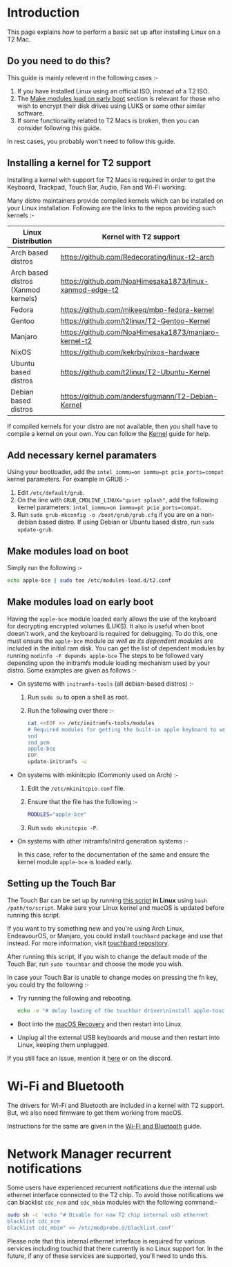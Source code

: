 # Introduction

This page explains how to perform a basic set up after installing Linux on a T2 Mac.

## Do you need to do this?

This guide is mainly relevent in the following cases :-

1. If you have installed Linux using an official ISO, instead of a T2 ISO.
2. The [Make modules load on early boot](#make-modules-load-on-early-boot) section is relevant for those who wish to encrypt their disk drives using LUKS or some other similar software.
3. If some functionality related to T2 Macs is broken, then you can consider following this guide.

In rest cases, you probably won't need to follow this guide.

## Installing a kernel for T2 support

Installing a kernel with support for T2 Macs is required in order to get the Keyboard, Trackpad, Touch Bar, Audio, Fan and Wi-Fi working.

Many distro maintainers provide compiled kernels which can be installed on your Linux installation. Following are the links to the repos providing such kernels :-

| Linux Distribution                  | Kernel with T2 support |
| ----------------------------------- | ---------------------- |
| Arch based distros                  | <https://github.com/Redecorating/linux-t2-arch> |
| Arch based distros (Xanmod kernels) | <https://github.com/NoaHimesaka1873/linux-xanmod-edge-t2> |
| Fedora                              | <https://github.com/mikeeq/mbp-fedora-kernel> |
| Gentoo                              | <https://github.com/t2linux/T2-Gentoo-Kernel> |
| Manjaro                             | <https://github.com/NoaHimesaka1873/manjaro-kernel-t2> |
| NixOS                               | <https://github.com/kekrby/nixos-hardware> |
| Ubuntu based distros                | <https://github.com/t2linux/T2-Ubuntu-Kernel> |
| Debian based distros                | <https://github.com/andersfugmann/T2-Debian-Kernel> |

If compiled kernels for your distro are not available, then you shall have to compile a kernel on your own. You can follow the [Kernel](https://wiki.t2linux.org/guides/kernel/) guide for help.

## Add necessary kernel paramaters

Using your bootloader, add the `intel_iommu=on iommu=pt pcie_ports=compat` kernel parameters. For example in GRUB :-

  1. Edit `/etc/default/grub`.
  2. On the line with `GRUB_CMDLINE_LINUX="quiet splash"`, add the following kernel parameters: `intel_iommu=on iommu=pt pcie_ports=compat`.
  3. Run `sudo grub-mkconfig -o /boot/grub/grub.cfg` if you are on a non-debian based distro. If using Debian or Ubuntu based distro, run `sudo update-grub`.

## Make modules load on boot

Simply run the following :-

```sh
echo apple-bce | sudo tee /etc/modules-load.d/t2.conf
```

## Make modules load on early boot

Having the `apple-bce` module loaded early allows the use of the keyboard for decrypting encrypted volumes (LUKS).
It also is useful when boot doesn't work, and the keyboard is required for debugging.
To do this, one must ensure the `apple-bce` module *as well as its dependent modules* are included in the initial ram disk.
You can get the list of dependent modules by running `modinfo -F depends apple-bce`
The steps to be followed vary depending upon the initramfs module loading mechanism used by your distro. Some examples are given as follows :-

- On systems with `initramfs-tools` (all debian-based distros) :-

    1. Run `sudo su` to open a shell as root.

    2. Run the following over there :-

         ```sh
         cat <<EOF >> /etc/initramfs-tools/modules
         # Required modules for getting the built-in apple keyboard to work:
         snd
         snd_pcm
         apple-bce
         EOF
         update-initramfs -u
         ```

- On systems with mkinitcpio (Commonly used on Arch) :-

    1. Edit the `/etc/mkinitcpio.conf` file.

    2. Ensure that the file has the following :-

         ```sh
         MODULES="apple-bce"
         ```

    3. Run `sudo mkinitcpio -P`.

- On systems with other initramfs/initrd generation systems :-

    In this case, refer to the documentation of the same and ensure the kernel module `apple-bce` is loaded early.

## Setting up the Touch Bar

The Touch Bar can be set up by running [this script](../tools/touchbar.sh) **in Linux** using `bash /path/to/script`. Make sure your Linux kernel and macOS is updated before running this script.

If you want to try something new and you're using Arch Linux, EndeavourOS, or Manjaro, you could install `touchbard` package and use that instead. For more information, visit [touchbard repository](https://github.com/NoaHimesaka1873/touchbard).

After running this script, if you wish to change the default mode of the Touch Bar, run `sudo touchbar` and choose the mode you wish.

In case your Touch Bar is unable to change modes on pressing the fn key, you could try the following :-

- Try running the following and rebooting.
  
   ```sh
   echo -e "# delay loading of the touchbar driver\ninstall apple-touchbar /bin/sleep 7; /sbin/modprobe --ignore-install apple-touchbar" | sudo tee /etc/modprobe.d/delay-tb.conf >/dev/null
   ```
  
- Boot into the [macOS Recovery](https://support.apple.com/en-gb/HT201314) and then restart into Linux.
- Unplug all the external USB keyboards and mouse and then restart into Linux, keeping them unplugged.

If you still face an issue, mention it [here](https://github.com/t2linux/wiki/issues) or on the discord.

# Wi-Fi and Bluetooth

The drivers for Wi-Fi and Bluetooth are included in a kernel with T2 support. But, we also need firmware to get them working from macOS.

Instructions for the same are given in the [Wi-Fi and Bluetooth](https://wiki.t2linux.org/guides/wifi-bluetooth/) guide.

# Network Manager recurrent notifications

Some users have experienced recurrent notifications due the internal usb ethernet interface connected to the T2 chip. To avoid those notifications we can blacklist `cdc_ncm` and `cdc_mbim` modules with the following command:-

```sh
sudo sh -c 'echo "# Disable for now T2 chip internal usb ethernet
blacklist cdc_ncm
blacklist cdc_mbim" >> /etc/modprobe.d/blacklist.conf'
```

Please note that this internal ethernet interface is required for various services including touchid that there currently is no Linux support for. In the future, if any of these services are supported, you'll need to undo this.
